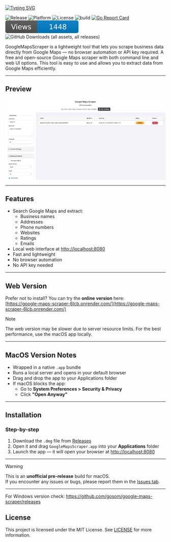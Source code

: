 [![Typing SVG](https://readme-typing-svg.demolab.com?font=Fira+Code&pause=1000&color=000000&width=435&lines=GoogleMapsScraper+v1.0.0)](https://git.io/typing-svg)

![Release](https://img.shields.io/badge/version-v1.0.0-blue)
![Platform](https://img.shields.io/badge/platform-macOS-lightgrey)
![License](https://img.shields.io/github/license/melogabriel/google-maps-scraper)
![build](https://github.com/gosom/google-maps-scraper/actions/workflows/build.yml/badge.svg)
[![Go Report Card](https://goreportcard.com/badge/github.com/gosom/google-maps-scraper)](https://goreportcard.com/report/github.com/gosom/google-maps-scraper)
[![Image of repositories-views-counter](https://github.com/melogabriel/repositories-views-counter/blob/master/svg/946732374/badge.svg)](https://github.com/melogabriel/repositories-views-counter/blob/master/readme/946732374/week.md)
![GitHub Downloads (all assets, all releases)](https://img.shields.io/github/downloads/melogabriel/google-maps-scraper/total)



GoogleMapsScraper is a lightweight tool that lets you scrape business data directly from Google Maps — no browser automation or API key required. A free and open-source Google Maps scraper with both command line and web UI options. This tool is easy to use and allows you to extract data from Google Maps efficiently.

---

## Preview

![App Screenshot](screenshot.png)

---

## Features

- Search Google Maps and extract:
  - Business names
  - Addresses
  - Phone numbers
  - Websites
  - Ratings
  - Emails
- Local web interface at [http://localhost:8080](http://localhost:8080)
- Fast and lightweight
- No browser automation
- No API key needed

---

## Web Version

Prefer not to install? You can try the **online version** here:  
[https://google-maps-scraper-6lcb.onrender.com/](https://google-maps-scraper-6lcb.onrender.com/)

> [!NOTE]
> The web version may be slower due to server resource limits. For the best performance, use the macOS app locally.

---

## MacOS Version Notes

- Wrapped in a native `.app` bundle
- Runs a local server and opens in your default browser
- Drag and drop the app to your Applications folder
- If macOS blocks the app:
  - Go to **System Preferences > Security & Privacy**
  - Click **"Open Anyway"**

---

## Installation

### Step-by-step

1. Download the `.dmg` file from [Releases](https://github.com/melogabriel/google-maps-scraper/releases)
2. Open it and drag `GoogleMapsScraper.app` into your **Applications** folder
3. Launch the app — it will open your browser at [http://localhost:8080](http://localhost:8080)

---

> [!Warning]
> This is an **unofficial pre-release** build for macOS.  
> If you encounter any issues or bugs, please report them in the [Issues tab](https://github.com/melogabriel/google-maps-scraper/issues).

---

For Windows version check: https://github.com/gosom/google-maps-scraper/releases

## License

This project is licensed under the MIT License. See [LICENSE](LICENSE) for more information.





